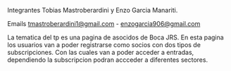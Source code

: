 Integrantes Tobias Mastroberardini y Enzo Garcia Manariti.

Emails tmastroberardini1@gmail.com - enzogarcia906@gmail.com

La tematica del tp es una pagina de asocidos de Boca JRS. En esta pagina los usuarios van a poder registrarse como socios con dos tipos de subscripciones. Con las cuales van a poder acceder a entradas, dependiendo la subscripcion podran accceder a diferentes sectores.
